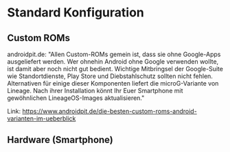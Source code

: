# Standard Konfiguration

## Custom ROMs

androidpit.de: "Allen Custom-ROMs gemein ist, dass sie ohne Google-Apps ausgeliefert werden. Wer ohnehin Android ohne Google verwenden wollte, ist damit aber noch nicht gut bedient. Wichtige Mitbringsel der Google-Suite wie Standortdienste, Play Store und Diebstahlschutz sollten nicht fehlen. Alternativen für einige dieser Komponenten liefert die microG-Variante von Lineage. Nach ihrer Installation könnt Ihr Euer Smartphone mit gewöhnlichen LineageOS-Images aktualisieren."

Link: https://www.androidpit.de/die-besten-custom-roms-android-varianten-im-ueberblick

## Hardware (Smartphone)
